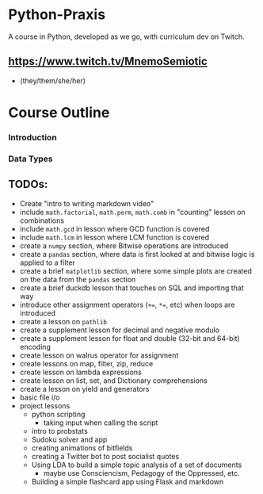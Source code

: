 # Python-Praxis
A course in Python, developed as we go, with curriculum dev on Twitch.



## https://www.twitch.tv/MnemoSemiotic
* (they/them/she/her)

# Course Outline


### Introduction

### Data Types




## TODOs:
* Create "intro to writing markdown video"
* include `math.factorial`, `math.perm`, `math.comb` in "counting" lesson on combinations
* include `math.gcd` in lesson where GCD function is covered
* include `math.lcm` in lesson where LCM function is covered
* create a `numpy` section, where Bitwise operations are introduced
* create a `pandas` section, where data is first looked at and bitwise logic is applied to a filter
* create a brief `matplotlib` section, where some simple plots are created on the data from the `pandas` section
* create a brief duckdb lesson that touches on SQL and importing that way
* introduce other assignment operators (`+=`, `*=`, etc) when loops are introduced
* create a lesson on `pathlib`
* create a supplement lesson for decimal and negative modulo
* create a supplement lesson for float and double (32-bit and 64-bit) encoding
* create lesson on walrus operator for assignment
* create lessons on map, filter, zip, reduce
* create lesson on lambda expressions
* create lesson on list, set, and Dictionary comprehensions
* create a lesson on yield and generators
* basic file i/o
* project lessons
    * python scripting
        * taking input when calling the script
    * intro to probstats
    * Sudoku solver and app
    * creating animations of bitfields
    * creating a Twitter bot to post socialist quotes
    * Using LDA to build a simple topic analysis of a set of documents
        * maybe use Consciencism, Pedagogy of the Oppressed, etc.
    * Building a simple flashcard app using Flask and markdown
